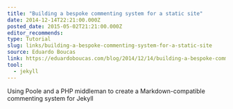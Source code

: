 ```yaml
---
title: "Building a bespoke commenting system for a static site"
date: 2014-12-14T22:21:00.000Z
posted_date: 2015-05-02T21:21:00.000Z
editor_recommends:
type: Tutorial
slug: links/building-a-bespoke-commenting-system-for-a-static-site
source: Eduardo Boucas
link: https://eduardoboucas.com/blog/2014/12/14/building-a-bespoke-commenting-system-for-a-static-site.html
tool:
  - jekyll
---
```

Using Poole and a PHP middleman to create a Markdown-compatible commenting system for Jekyll




